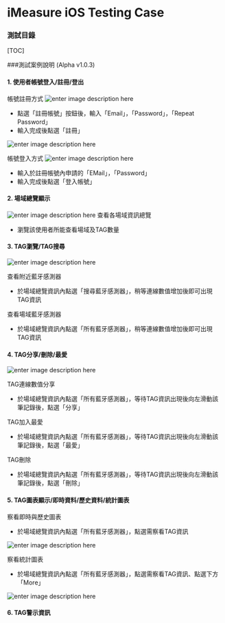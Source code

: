 iMeasure iOS Testing Case
===================
### 測試目錄
[TOC]








###測試案例說明 (Alpha v1.0.3)

#### <i class="icon-pencil"></i> 1. 使用者帳號登入/註冊/登出
​帳號註冊方式
![enter image description here](https://lh3.googleusercontent.com/-kMDNl69ldno/V5HsiNDpjgI/AAAAAAAACaY/tXkk9A3NJYU1EtsIRRkeVnu2kHh9Ne36gCLcB/s0/%25E8%259E%25A2%25E5%25B9%2595%25E5%25BF%25AB%25E7%2585%25A7+2016-07-22+%25E4%25B8%258B%25E5%258D%25885.48.12.png "螢幕快照 2016-07-22 下午5.48.12.png")
- 點選「註冊帳號」按鈕後，輸入「Email」，「Password」，「Repeat Password」
- 輸入完成後點選「註冊」

![enter image description here](https://lh3.googleusercontent.com/-0JMcWnWm5Ao/V5HsqHi8bYI/AAAAAAAACag/xt_g2C26Dyc3bKKDfjplrWhY98geJC-ZQCLcB/s0/%25E8%259E%25A2%25E5%25B9%2595%25E5%25BF%25AB%25E7%2585%25A7+2016-07-22+%25E4%25B8%258B%25E5%258D%25885.49.16.png "螢幕快照 2016-07-22 下午5.49.16.png")

帳號登入方式
![enter image description here](https://lh3.googleusercontent.com/-lTG7X-Ha_ZE/V5HsVwu7iAI/AAAAAAAACaQ/xUKFP5sUx24qEWi0pxk51eqPK-n5MW-ygCLcB/s0/%25E8%259E%25A2%25E5%25B9%2595%25E5%25BF%25AB%25E7%2585%25A7+2016-07-22+%25E4%25B8%258B%25E5%258D%25885.47.46.png "螢幕快照 2016-07-22 下午5.47.46.png")

- 輸入於註冊帳號內申請的「EMail」，「Password」
- 輸入完成後點選「登入帳號」
    
#### <i class="icon-pencil"></i> 2. 場域總覽顯示
![enter image description here](https://lh3.googleusercontent.com/-YtNk8s2r9_I/V5HrlzX_veI/AAAAAAAACaA/gQ5FXJ6uUYEI1QJji4i2RTpIP6sQ9GhqACLcB/s0/%25E8%259E%25A2%25E5%25B9%2595%25E5%25BF%25AB%25E7%2585%25A7+2016-07-22+%25E4%25B8%258B%25E5%258D%25885.46.22.png "螢幕快照 2016-07-22 下午5.46.22.png")
查看各場域資訊總覽

- 瀏覽該使用者所能查看場域及TAG數量

#### <i class="icon-pencil"></i> 3. TAG瀏覽/TAG搜尋
![enter image description here](https://lh3.googleusercontent.com/-jvZ36TTv7bY/V5Hq61P9HBI/AAAAAAAACZw/RLoieQTJG2kYwPSpM0u5vaC4Kk1A3at4gCLcB/s0/%25E8%259E%25A2%25E5%25B9%2595%25E5%25BF%25AB%25E7%2585%25A7+2016-07-22+%25E4%25B8%258B%25E5%258D%25885.43.18.png "螢幕快照 2016-07-22 下午5.43.18.png")

查看附近藍牙感測器

- 於場域總覽資訊內點選「搜尋藍牙感測器」，稍等連線數值增加後即可出現TAG資訊

查看場域藍牙感測器

- 於場域總覽資訊內點選「所有藍牙感測器」，稍等連線數值增加後即可出現TAG資訊

#### <i class="icon-pencil"></i> 4. TAG分享/刪除/最愛
![enter image description here](https://lh3.googleusercontent.com/-Vxl4_ylYi-c/V5HtgimWNkI/AAAAAAAACa4/LSCAqQKtMNMx9c8Q5zn9eMSiB71ppZucACLcB/s0/%25E8%259E%25A2%25E5%25B9%2595%25E5%25BF%25AB%25E7%2585%25A7+2016-07-22+%25E4%25B8%258B%25E5%258D%25885.53.13.png "螢幕快照 2016-07-22 下午5.53.13.png")

TAG連線數值分享

- 於場域總覽資訊內點選「所有藍牙感測器」，等待TAG資訊出現後向左滑動該筆記錄後，點選「分享」

TAG加入最愛

- 於場域總覽資訊內點選「所有藍牙感測器」，等待TAG資訊出現後向左滑動該筆記錄後，點選「最愛」
 
TAG刪除

- 於場域總覽資訊內點選「所有藍牙感測器」，等待TAG資訊出現後向左滑動該筆記錄後，點選「刪除」

#### <i class="icon-pencil"></i> 5. TAG圖表顯示/即時資料/歷史資料/統計圖表

察看即時與歷史圖表

- 於場域總覽資訊內點選「所有藍牙感測器」，點選需察看TAG資訊

![enter image description here](https://lh3.googleusercontent.com/-7n2GCKpwu2M/WRm9HdL4-SI/AAAAAAAACfU/5-hgbvDEgikL1z3YviXwwM9WsRaGThLCgCLcB/s0/image1.PNG "iMeasureChart1.PNG")

察看統計圖表

- 於場域總覽資訊內點選「所有藍牙感測器」，點選需察看TAG資訊、點選下方「More」

![enter image description here](https://lh3.googleusercontent.com/-sHMiJ92-LW0/WRm-AdGj4xI/AAAAAAAACfg/YtYT9PlOad8WRul02I47uS6d5JCyHWfwACLcB/s0/image2.PNG "iMeasureChart2.PNG")

#### <i class="icon-pencil"></i> 6. TAG警示資訊